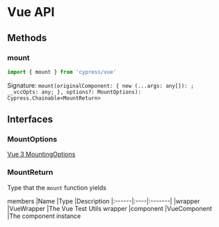 # Vue API

## Methods

### mount

```ts
import { mount } from 'cypress/vue'
```

Signature: `mount(originalComponent: { new (...args: any[]): ; __vccOpts: any; }, options?: MountOptions): Cypress.Chainable<MountReturn>`

## Interfaces

### MountOptions

[Vue 3 MountingOptions](https://test-utils.vuejs.org/api/#mount)

### MountReturn

Type that the `mount` function yields

members
|Name	|Type	|Description
|:------|:----|:-------|
|wrapper	|VueWrapper	|The Vue Test Utils wrapper
|component	|VueComponent	|The component instance
